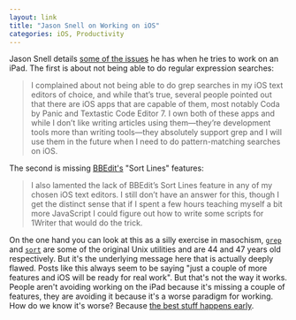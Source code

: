 ```yaml
---
layout: link
title: "Jason Snell on Working on iOS"
categories: iOS, Productivity
---
```


Jason Snell details [some of the issues](https://sixcolors.com/post/2019/02/finding-my-way-around-ios-roadblocks/) he has when he tries to work on an iPad. The first is about not being able to do regular expression searches:

> I complained about not being able to do grep searches in my iOS text editors of choice, and while that’s true, several people pointed out that there are iOS apps that are capable of them, most notably Coda by Panic and Textastic Code Editor 7.  I own both of these apps and while I don’t like writing articles using them—they’re development tools more than writing tools—they absolutely support grep and I will use them in the future when I need to do pattern-matching searches on iOS.

The second is missing [BBEdit's](https://www.barebones.com/products/bbedit/) "Sort Lines" features:

> I also lamented the lack of BBEdit’s Sort Lines feature in any of my chosen iOS text editors. I still don’t have an answer for this, though I get the distinct sense that if I spent a few hours teaching myself a bit more JavaScript I could figure out how to write some scripts for 1Writer that would do the trick.

On the one hand you can look at this as a silly exercise in masochism, [`grep`](https://en.wikipedia.org/wiki/Grep) and [`sort`](https://en.wikipedia.org/wiki/Sort_(Unix)) are some of the original Unix utilities and are 44 and 47 years old respectively. But it's the underlying message here that is actually deeply flawed. Posts like this always seem to be saying "just a couple of more features and iOS will be ready for real work". But that's not the way it works. People aren't avoiding working on the iPad because it's missing a couple of features, they are avoiding it because it's a worse paradigm for working. How do we know it's worse? Because [the best stuff happens early](/2019/04/11/a-few-smart-people-in-a-room/).